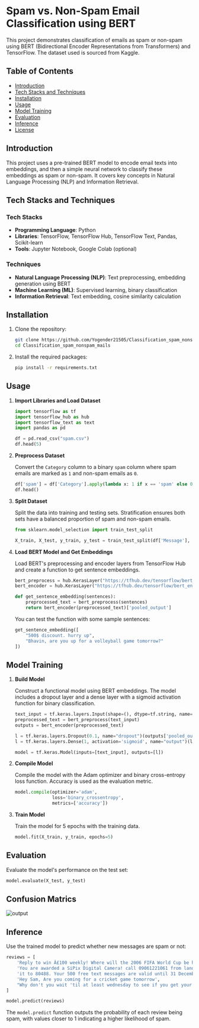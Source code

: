 # Spam vs. Non-Spam Email Classification using BERT

This project demonstrates classification of emails as spam or non-spam using BERT (Bidirectional Encoder Representations from Transformers) and TensorFlow. The dataset used is sourced from Kaggle.

## Table of Contents
- [Introduction](#introduction)
- [Tech Stacks and Techniques](#tech-stacks-and-techniques)
- [Installation](#installation)
- [Usage](#usage)
- [Model Training](#model-training)
- [Evaluation](#evaluation)
- [Inference](#inference)
- [License](#license)

## Introduction

This project uses a pre-trained BERT model to encode email texts into embeddings, and then a simple neural network to classify these embeddings as spam or non-spam. It covers key concepts in Natural Language Processing (NLP) and Information Retrieval.

## Tech Stacks and Techniques

### Tech Stacks
- **Programming Language**: Python
- **Libraries**: TensorFlow, TensorFlow Hub, TensorFlow Text, Pandas, Scikit-learn
- **Tools**: Jupyter Notebook, Google Colab (optional)

### Techniques
- **Natural Language Processing (NLP)**: Text preprocessing, embedding generation using BERT
- **Machine Learning (ML)**: Supervised learning, binary classification
- **Information Retrieval**: Text embedding, cosine similarity calculation

## Installation

1. Clone the repository:
    ```bash
    git clone https://github.com/Yogender21505/Classification_spam_nonspam_mails.git
    cd Classification_spam_nonspam_mails
    ```

2. Install the required packages:
    ```bash
    pip install -r requirements.txt
    ```

## Usage

1. **Import Libraries and Load Dataset**

    ```python
    import tensorflow as tf
    import tensorflow_hub as hub
    import tensorflow_text as text
    import pandas as pd

    df = pd.read_csv("spam.csv")
    df.head(5)
    ```

2. **Preprocess Dataset**

    Convert the `Category` column to a binary `spam` column where spam emails are marked as `1` and non-spam emails as `0`.

    ```python
    df['spam'] = df['Category'].apply(lambda x: 1 if x == 'spam' else 0)
    df.head()
    ```

3. **Split Dataset**

    Split the data into training and testing sets. Stratification ensures both sets have a balanced proportion of spam and non-spam emails.

    ```python
    from sklearn.model_selection import train_test_split

    X_train, X_test, y_train, y_test = train_test_split(df['Message'], df['spam'], stratify=df['spam'])
    ```

4. **Load BERT Model and Get Embeddings**

    Load BERT's preprocessing and encoder layers from TensorFlow Hub and create a function to get sentence embeddings.

    ```python
    bert_preprocess = hub.KerasLayer("https://tfhub.dev/tensorflow/bert_en_uncased_preprocess/3")
    bert_encoder = hub.KerasLayer("https://tfhub.dev/tensorflow/bert_en_uncased_L-12_H-768_A-12/4")

    def get_sentence_embedding(sentences):
        preprocessed_text = bert_preprocess(sentences)
        return bert_encoder(preprocessed_text)['pooled_output']
    ```

    You can test the function with some sample sentences:

    ```python
    get_sentence_embedding([
        "500$ discount. hurry up", 
        "Bhavin, are you up for a volleyball game tomorrow?"
    ])
    ```

## Model Training

1. **Build Model**

    Construct a functional model using BERT embeddings. The model includes a dropout layer and a dense layer with a sigmoid activation function for binary classification.

    ```python
    text_input = tf.keras.layers.Input(shape=(), dtype=tf.string, name='text')
    preprocessed_text = bert_preprocess(text_input)
    outputs = bert_encoder(preprocessed_text)

    l = tf.keras.layers.Dropout(0.1, name="dropout")(outputs['pooled_output'])
    l = tf.keras.layers.Dense(1, activation='sigmoid', name="output")(l)

    model = tf.keras.Model(inputs=[text_input], outputs=[l])
    ```

2. **Compile Model**

    Compile the model with the Adam optimizer and binary cross-entropy loss function. Accuracy is used as the evaluation metric.

    ```python
    model.compile(optimizer='adam',
                  loss='binary_crossentropy',
                  metrics=['accuracy'])
    ```

3. **Train Model**

    Train the model for 5 epochs with the training data.

    ```python
    model.fit(X_train, y_train, epochs=5)
    ```

## Evaluation

Evaluate the model's performance on the test set:

```python
model.evaluate(X_test, y_test)
```
## Confusion Matrics
![output](https://github.com/Yogender21505/Classification_spam_nonspam_mails/assets/104339650/21a2b74f-d058-4e9a-8af8-9758ff89121c)

## Inference
Use the trained model to predict whether new messages are spam or not:
```python
reviews = [
    'Reply to win Â£100 weekly! Where will the 2006 FIFA World Cup be held? Send STOP to 87239 to end service',
    'You are awarded a SiPix Digital Camera! call 09061221061 from landline. Delivery within 28days. T Cs Box177. M221BP. 2yr warranty. 150ppm. 16 . p pÂ£3.99',
    'it to 80488. Your 500 free text messages are valid until 31 December 2005.',
    'Hey Sam, Are you coming for a cricket game tomorrow',
    "Why don't you wait 'til at least wednesday to see if you get your ."
]

model.predict(reviews)
```
The `model.predict` function outputs the probability of each review being spam, with values closer to 1 indicating a higher likelihood of spam.
